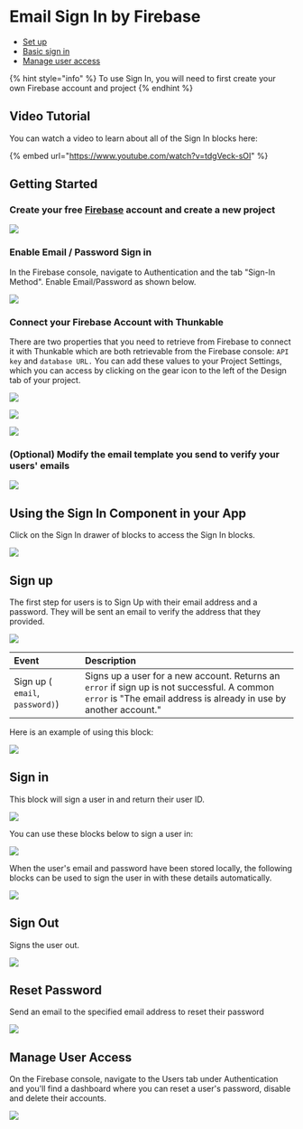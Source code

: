 # Email Sign In by Firebase

* [Set up](sign-in.md#set-up)
* [Basic sign in](sign-in.md#basic-sign-in-)
* [Manage user access](sign-in.md#managing-user-access)

{% hint style="info" %}
To use Sign In, you will need to first create your own Firebase account and project
{% endhint %}

## Video Tutorial

You can watch a video to learn about all of the Sign In blocks here:

{% embed url="https://www.youtube.com/watch?v=tdgVeck-sOI" %}

## Getting Started

### Create your free [Firebase](https://firebase.google.com/) account and create a new project

![](.gitbook/assets/thunkable-documentation-exhibits-70%20%281%29.png)

### Enable Email / Password Sign in

In the Firebase console, navigate to Authentication and the tab "Sign-In Method". Enable Email/Password as shown below.

![](.gitbook/assets/firebase-fig-4%20%281%29.png)

### Connect your Firebase Account with Thunkable

There are two properties that you need to retrieve from Firebase to connect it with Thunkable which are both retrievable from the Firebase console: `API key` and `database URL.` You can add these values to your Project Settings, which you can access by clicking on the gear icon to the left of the Design tab of your project.

![](.gitbook/assets/screen-shot-2021-04-12-at-9.31.31-am.png)

![](.gitbook/assets/thunkable-documentation-exhibits-68%20%281%29.png)

![](.gitbook/assets/thunkable-documentation-exhibits-69.png)

### \(Optional\) Modify the email template you send to verify your users' emails

![](.gitbook/assets/firebase-fig-5.png)

## Using the Sign In Component in your App

Click on the Sign In drawer of blocks to access the Sign In blocks.

![](.gitbook/assets/sign-in%20%281%29.png)

## Sign up

The first step for users is to Sign Up with their email address and a password. They will be sent an email to verify the address that they provided. 

![](.gitbook/assets/sign-in-blocks-signup.png)

| Event | Description |
| :--- | :--- |
| Sign up \( `email`, `password)`\) | Signs up a user for a new account. Returns an `error` if sign up is not successful. A common `error` is "The email address is already in use by another account." |

Here is an example of using this block:

![](.gitbook/assets/sign-in-sign-up-example.png)

## Sign in

This block will sign a user in and return their user ID.

![](.gitbook/assets/sign-in-blocks-sign-in.png)

You can use these blocks below to sign a user in:

![](.gitbook/assets/sign-in-example.png)

When the user's email and password have been stored locally, the following blocks can be used to sign the user in with these details automatically.

![](.gitbook/assets/automatic-sign-in.png)

## Sign Out

Signs the user out.

![](.gitbook/assets/sign-in-blocks-sign-out.png)

## Reset Password

Send an email to the specified email address to reset their password

![](.gitbook/assets/sign-in-blocks-reset-password.png)

## Manage User Access

On the Firebase console, navigate to the Users tab under Authentication and you'll find a dashboard where you can reset a user's password, disable and delete their accounts.

![](.gitbook/assets/firebase-fig-1.png)

